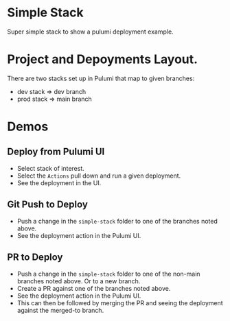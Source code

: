 # Simple Stack
Super simple stack to show a pulumi deployment example.

# Project and Depoyments Layout.
There are two stacks set up in Pulumi that map to given branches:
* dev stack => dev branch
* prod stack => main branch

# Demos
## Deploy from Pulumi UI
* Select stack of interest.
* Select the `Actions` pull down and run a given deployment.
* See the deployment in the UI.

## Git Push to Deploy
* Push a change in the `simple-stack` folder to one of the branches noted above.
* See the deployment action in the Pulumi UI.

## PR to Deploy
* Push a change in the `simple-stack` folder to one of the non-main branches noted above. Or to a new branch.
* Create a PR against one of the branches noted above.
* See the deployment action in the Pulumi UI.
* This can then be followed by merging the PR and seeing the deployment against the merged-to branch.

